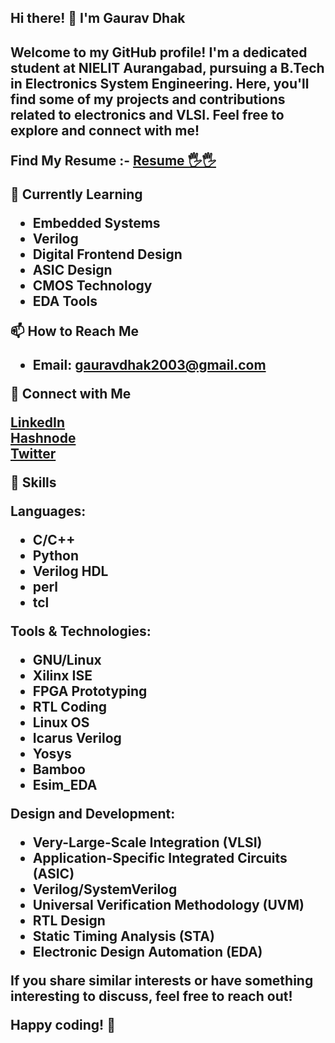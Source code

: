 

<h2>Hi there! 👋 I'm Gaurav Dhak<h2/>

Welcome to my GitHub profile! I'm a dedicated student at NIELIT Aurangabad, pursuing a B.Tech in Electronics System Engineering. Here, you'll find some of my projects and contributions related to electronics and VLSI. Feel free to explore and connect with me!

**Find My Resume :-**
[Resume 🖐️🖐️](https://drive.google.com/file/d/1aGRHQ6WG-ipJezZBAntlgkgyUIdSyW8o/view?usp=drive_link)

🌱 **Currently Learning**

- Embedded Systems
- Verilog
- Digital Frontend Design
- ASIC Design
- CMOS Technology
- EDA Tools 

📫 **How to Reach Me**

- Email: gauravdhak2003@gmail.com

🔗 **Connect with Me**

[LinkedIn](https://www.linkedin.com/in/gauravdhak/)  
[Hashnode](https://gaurav789.hashnode.dev)  
[Twitter](https://twitter.com/GauravDhak)

🚀 **Skills**

**Languages:**
- C/C++
- Python
- Verilog HDL
- perl
- tcl

**Tools & Technologies:**
- GNU/Linux
- Xilinx ISE
- FPGA Prototyping
- RTL Coding
- Linux OS
- Icarus Verilog
- Yosys
- Bamboo
- Esim_EDA

**Design and Development:**
- Very-Large-Scale Integration (VLSI)
- Application-Specific Integrated Circuits (ASIC)
- Verilog/SystemVerilog
- Universal Verification Methodology (UVM)
- RTL Design
- Static Timing Analysis (STA)
- Electronic Design Automation (EDA)


If you share similar interests or have something interesting to discuss, feel free to reach out!

Happy coding! 🚀
```
